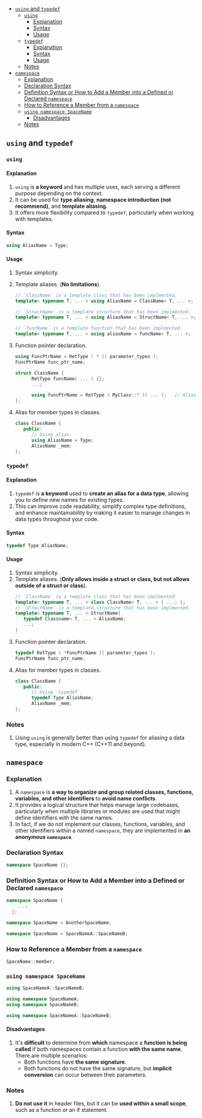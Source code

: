 <!-- vim-markdown-toc GFM -->

- [`using` and `typedef`](#using-and-typedef)
  - [`using`](#using)
    - [Explanation](#explanation)
    - [Syntax](#syntax)
    - [Usage](#usage)
  - [`typedef`](#typedef)
    - [Explanation](#explanation-1)
    - [Syntax](#syntax-1)
    - [Usage](#usage-1)
  - [Notes](#notes)
- [`namespace`](#namespace)
  - [Explanation](#explanation-2)
  - [Declaration Syntax](#declaration-syntax)
  - [Definition Syntax or How to Add a Member into a Defined or Declared `namespace`](#definition-syntax-or-how-to-add-a-member-into-a-defined-or-declared-namespace)
  - [How to Reference a Member from a `namespace`](#how-to-reference-a-member-from-a-namespace)
  - [`using namespace SpaceName`](#using-namespace-spacename)
    - [Disadvantages](#disadvantages)
  - [Notes](#notes-1)

<!-- vim-markdown-toc -->

## `using` and `typedef`

### `using`

#### Explanation

1. `using` is **a keyword** and has multiple uses, each serving a different purpose depending on the
   context.
2. It can be used for **type aliasing**, **namespace introduction (not recommend)**, and **template
   aliasing**.
3. It offers more flexibility compared to `typedef`, particularly when working with templates.

#### Syntax

```CPP
using AliasName = Type;
```

#### Usage

1. Syntax simplicity.
2. Template aliases. (**No limitations**).
   ```CPP
   // `ClassName` is a template class that has been implmented.
   template< typename T, ... > using AliasName = ClassName< T, ... >;
   ```
   ```CPP
   // `StructName` is a template structure that has been implmented.
   template< typename T, ... > using AliasName = StructName< T, ... >;
   ```
   ```CPP
   // `funcName` is a template function that has been implmented.
   template< typename T, ... > using aliasName = funcName< T, ... >;
   ```
3. Function pointer declaration.

   ```CPP
   using FuncPtrName = RetType ( * )( parameter_types );
   FuncPtrName func_ptr_name;
   ```

   ```CPP
   struct ClassName {
         RetType funcName( ... ) {};
         ...;

         using funcPtrName = RetType ( MyClass::* )( ... );   // Alias for member function
   };
   ```

4. Alias for member types in classes.
   ```CPP
   class ClassName {
      public:
         // Using alias.
         using AliasName = Type;
         AliasName _mem;
   };
   ```

### `typedef`

#### Explanation

1. `typedef` is **a keyword** used to **create an alias for a data type**, allowing you to define
   new names for existing types.
2. This can improve code readability, simplify complex type definitions, and enhance maintainability
   by making it easier to manage changes in data types throughout your code.

#### Syntax

```CPP
typedef Type AliasName;
```

#### Usage

1. Syntax simplicity.
2. Template aliases. (**Only allows inside a struct or class, but not allows outside of a struct or
   class**).
   ```CPP
   // `ClassName` is a template class that has been implmented.
   template< typename T, ... > class ClassName< T, ... > { ...; };
   // `StructName` is a template structure that has been implmented.
   template< typename T, ... > StructName{
      typedef Classname< T, ... > AliasName;
      ...;
   }
   ```
3. Function pointer declaration.
   ```CPP
   typedef RetType ( *FuncPtrName )( parameter_types );
   FuncPtrName func_ptr_name;
   ```
4. Alias for member types in classes.
   ```CPP
   class ClassName {
      public:
         // Using `typedef`.
         typedef Type AliasName;
         AliasName _mem;
   };
   ```

### Notes

1. Using `using` is generally better than using `typedef` for aliasing a data type, especially in
   modern C++ (C++11 and beyond).

## `namespace`

### Explanation

1. A `namespace` is **a way to organize and group related classes, functions, variables, and other
   identifiers** to **avoid name conflicts**.
2. It provides a logical structure that helps manage large codebases, particularly when multiple
   libraries or modules are used that might define identifiers with the same names.
3. In fact, if we do not implement our classes, functions, variables, and other identifiers within a
   named `namespace`, they are implemented in **an anonymous `namespace`**.

### Declaration Syntax

```CPP
namespace SpaceName {};
```

### Definition Syntax or How to Add a Member into a Defined or Declared `namespace`

```CPP
namespace SpaceName {
    ...;
  };
```

```CPP
namespace SpaceName = AnotherSpaceName;
```

```CPP
namespace SpaceName = SpaceNameA::SpaceNameB;
```

### How to Reference a Member from a `namespace`

```CPP
SpaceName::member;
```

### `using namespace SpaceName`

```CPP
using SpaceNameA::SpaceNameB;
```

```CPP
using namespace SpaceNameA;
using namespace SpaceNameB;
```

```CPP
using namespace SpaceNameA::SpaceNameB;
```

#### Disadvantages

1. It's **difficult** to determine from **which** namespace a **function is being called** if both
   namespaces contain a function **with the same name**. There are multiple scenarios:
   - Both functions have **the same signature**.
   - Both functions do not have the same signature, but **implicit conversion** can occur between
     their parameters.

### Notes

1. **Do not use it** in header files, but it can be **used within a small scope**, such as a
   function or an if statement.

